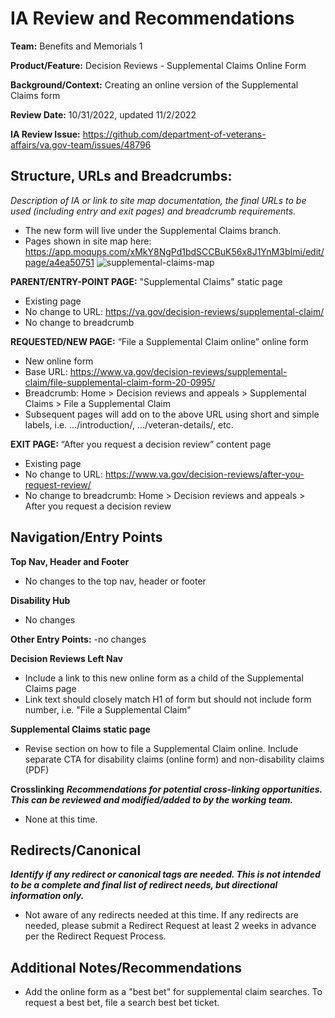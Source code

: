# IA Review and Recommendations
**Team:** Benefits and Memorials 1

**Product/Feature:** Decision Reviews - Supplemental Claims Online Form

**Background/Context:** Creating an online version of the Supplemental Claims form

**Review Date:** 10/31/2022, updated 11/2/2022

**IA Review Issue:** https://github.com/department-of-veterans-affairs/va.gov-team/issues/48796

## Structure, URLs and Breadcrumbs:
*Description of IA or link to site map documentation, the final URLs to be used (including entry and exit pages) and breadcrumb requirements.*
- The new form will live under the Supplemental Claims branch.
- Pages shown in site map here: https://app.moqups.com/xMkY8NgPd1bdSCCBuK56x8J1YnM3bImi/edit/page/a4ea50751
   ![supplemental-claims-map](https://user-images.githubusercontent.com/34143147/199616713-b350a19d-f6b4-4443-ba69-2a7ef26bddc4.png)

**PARENT/ENTRY-POINT PAGE:** "Supplemental Claims" static page
- Existing page
- No change to URL: https://va.gov/decision-reviews/supplemental-claim/
- No change to breadcrumb

**REQUESTED/NEW PAGE:** “File a Supplemental Claim online” online form
- New online form
- Base URL: https://www.va.gov/decision-reviews/supplemental-claim/file-supplemental-claim-form-20-0995/
- Breadcrumb: Home > Decision reviews and appeals > Supplemental Claims > File a Supplemental Claim
- Subsequent pages will add on to the above URL using short and simple labels, i.e. .../introduction/, .../veteran-details/, etc.

**EXIT PAGE:** “After you request a decision review” content page
- Existing page
- No change to URL: https://www.va.gov/decision-reviews/after-you-request-review/
- No change to breadcrumb: Home > Decision reviews and appeals > After you request a decision review

## Navigation/Entry Points

**Top Nav, Header and Footer**
- No changes to the top nav, header or footer

**Disability Hub**
- No changes

**Other Entry Points:**
-no changes

**Decision Reviews Left Nav**
- Include a link to this new online form as a child of the Supplemental Claims page
- Link text should closely match H1 of form but should not include form number, i.e. "File a Supplemental Claim"

**Supplemental Claims static page**
- Revise section on how to file a Supplemental Claim online. Include separate CTA for disability claims (online form) and non-disability claims (PDF)

**Crosslinking**
***Recommendations for potential cross-linking opportunities. This can be reviewed and modified/added to by the working team.***
- None at this time.

## Redirects/Canonical
***Identify if any redirect or canonical tags are needed. This is not intended to be a complete and final list of redirect needs, but directional information only.***
- Not aware of any redirects needed at this time. If any redirects are needed, please submit a Redirect Request at least 2 weeks in advance per the Redirect Request Process.

## Additional Notes/Recommendations
- Add the online form as a "best bet" for supplemental claim searches. To request a best bet, file a search best bet ticket.
